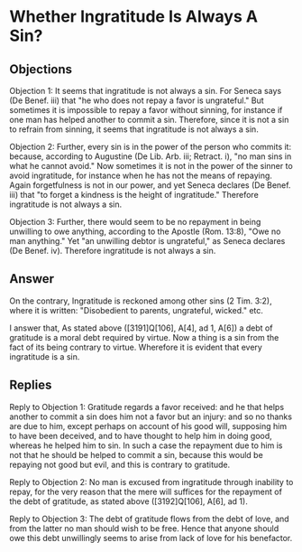 # Whether Ingratitude Is Always A Sin?

## Objections

Objection 1: It seems that ingratitude is not always a sin. For Seneca says (De Benef. iii) that "he who does not repay a favor is ungrateful." But sometimes it is impossible to repay a favor without sinning, for instance if one man has helped another to commit a sin. Therefore, since it is not a sin to refrain from sinning, it seems that ingratitude is not always a sin.

Objection 2: Further, every sin is in the power of the person who commits it: because, according to Augustine (De Lib. Arb. iii; Retract. i), "no man sins in what he cannot avoid." Now sometimes it is not in the power of the sinner to avoid ingratitude, for instance when he has not the means of repaying. Again forgetfulness is not in our power, and yet Seneca declares (De Benef. iii) that "to forget a kindness is the height of ingratitude." Therefore ingratitude is not always a sin.

Objection 3: Further, there would seem to be no repayment in being unwilling to owe anything, according to the Apostle (Rom. 13:8), "Owe no man anything." Yet "an unwilling debtor is ungrateful," as Seneca declares (De Benef. iv). Therefore ingratitude is not always a sin.

## Answer

On the contrary, Ingratitude is reckoned among other sins (2 Tim. 3:2), where it is written: "Disobedient to parents, ungrateful, wicked." etc.

I answer that, As stated above ([3191]Q[106], A[4], ad 1, A[6]) a debt of gratitude is a moral debt required by virtue. Now a thing is a sin from the fact of its being contrary to virtue. Wherefore it is evident that every ingratitude is a sin.

## Replies

Reply to Objection 1: Gratitude regards a favor received: and he that helps another to commit a sin does him not a favor but an injury: and so no thanks are due to him, except perhaps on account of his good will, supposing him to have been deceived, and to have thought to help him in doing good, whereas he helped him to sin. In such a case the repayment due to him is not that he should be helped to commit a sin, because this would be repaying not good but evil, and this is contrary to gratitude.

Reply to Objection 2: No man is excused from ingratitude through inability to repay, for the very reason that the mere will suffices for the repayment of the debt of gratitude, as stated above ([3192]Q[106], A[6], ad 1).

Reply to Objection 3: The debt of gratitude flows from the debt of love, and from the latter no man should wish to be free. Hence that anyone should owe this debt unwillingly seems to arise from lack of love for his benefactor.